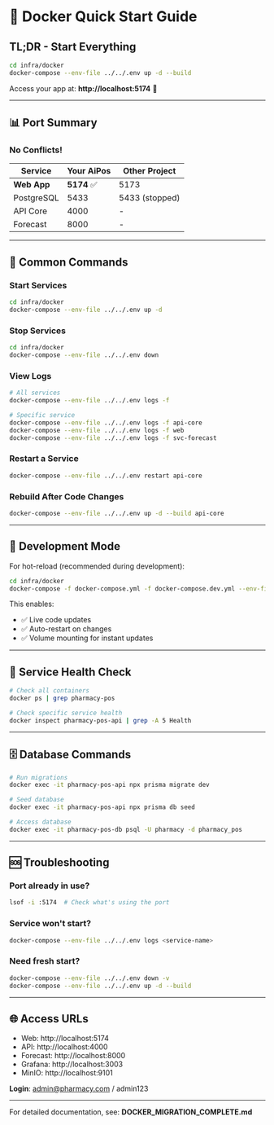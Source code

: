 # 🚀 Docker Quick Start Guide

## TL;DR - Start Everything

```bash
cd infra/docker
docker-compose --env-file ../../.env up -d --build
```

Access your app at: **http://localhost:5174** 🎉

---

## 📊 Port Summary

### **No Conflicts!**

| Service | Your AiPos | Other Project |
|---------|-----------|---------------|
| **Web App** | **5174** ✅ | 5173 |
| PostgreSQL | 5433 | 5433 (stopped) |
| API Core | 4000 | - |
| Forecast | 8000 | - |

---

## 🎯 Common Commands

### **Start Services**
```bash
cd infra/docker
docker-compose --env-file ../../.env up -d
```

### **Stop Services**
```bash
cd infra/docker
docker-compose --env-file ../../.env down
```

### **View Logs**
```bash
# All services
docker-compose --env-file ../../.env logs -f

# Specific service
docker-compose --env-file ../../.env logs -f api-core
docker-compose --env-file ../../.env logs -f web
docker-compose --env-file ../../.env logs -f svc-forecast
```

### **Restart a Service**
```bash
docker-compose --env-file ../../.env restart api-core
```

### **Rebuild After Code Changes**
```bash
docker-compose --env-file ../../.env up -d --build api-core
```

---

## 🔧 Development Mode

For hot-reload (recommended during development):

```bash
cd infra/docker
docker-compose -f docker-compose.yml -f docker-compose.dev.yml --env-file ../../.env up -d
```

This enables:
- ✅ Live code updates
- ✅ Auto-restart on changes
- ✅ Volume mounting for instant updates

---

## 📝 Service Health Check

```bash
# Check all containers
docker ps | grep pharmacy-pos

# Check specific service health
docker inspect pharmacy-pos-api | grep -A 5 Health
```

---

## 🗄️ Database Commands

```bash
# Run migrations
docker exec -it pharmacy-pos-api npx prisma migrate dev

# Seed database
docker exec -it pharmacy-pos-api npx prisma db seed

# Access database
docker exec -it pharmacy-pos-db psql -U pharmacy -d pharmacy_pos
```

---

## 🆘 Troubleshooting

### **Port already in use?**
```bash
lsof -i :5174  # Check what's using the port
```

### **Service won't start?**
```bash
docker-compose --env-file ../../.env logs <service-name>
```

### **Need fresh start?**
```bash
docker-compose --env-file ../../.env down -v
docker-compose --env-file ../../.env up -d --build
```

---

## 🌐 Access URLs

- Web: http://localhost:5174
- API: http://localhost:4000
- Forecast: http://localhost:8000
- Grafana: http://localhost:3003
- MinIO: http://localhost:9101

**Login**: admin@pharmacy.com / admin123

---

For detailed documentation, see: **DOCKER_MIGRATION_COMPLETE.md**
